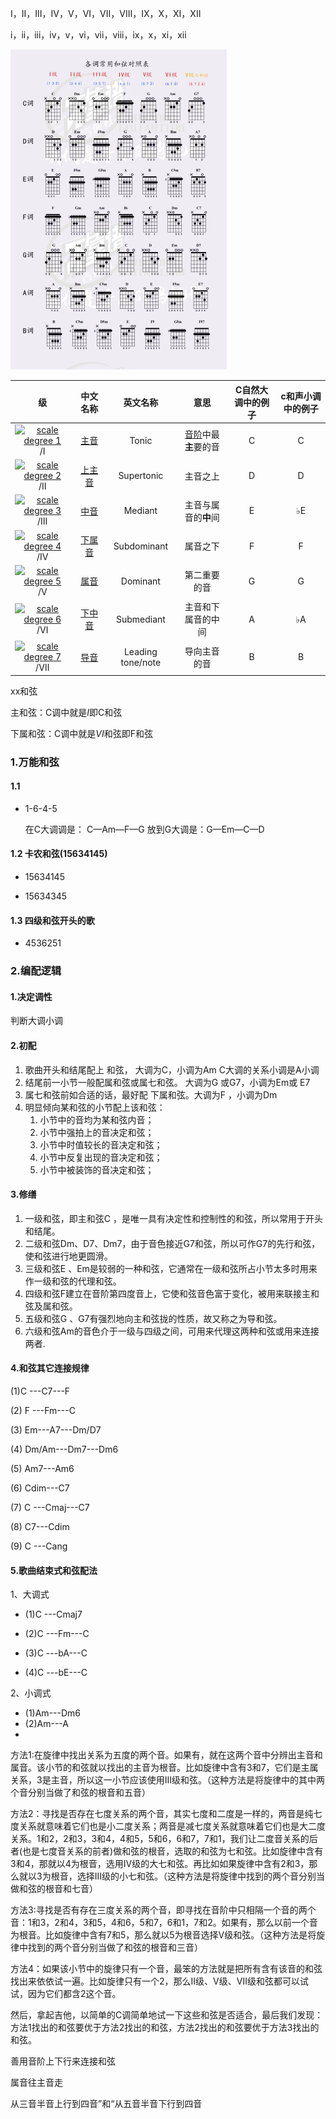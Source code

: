 I，II，III，IV，V，VI，VII，VIII，IX，X，XI，XII

i，ii，iii，iv，v，vi，vii，viii，ix，x，xi，xii

<img src="pic/4.jpg" style="zoom:50%;" />

|                              级                              |                    中文名称                    |     英文名称      |                            意思                            | C自然大调中的例子 | c和声小调中的例子 |
| :----------------------------------------------------------: | :--------------------------------------------: | :---------------: | :--------------------------------------------------------: | :---------------: | :---------------: |
| [![scale degree 1](https://upload.wikimedia.org/wikipedia/commons/thumb/4/4b/Scale_deg_1.svg/8px-Scale_deg_1.svg.png)](https://zh.wikipedia.org/wiki/File:Scale_deg_1.svg)/Ⅰ |   [主音](https://zh.wikipedia.org/wiki/主音)   |       Tonic       | [音阶](https://zh.wikipedia.org/wiki/音階)中最**主**要的音 |         C         |         C         |
| [![scale degree 2](https://upload.wikimedia.org/wikipedia/commons/thumb/4/46/Scale_deg_2.svg/8px-Scale_deg_2.svg.png)](https://zh.wikipedia.org/wiki/File:Scale_deg_2.svg)/Ⅱ | [上主音](https://zh.wikipedia.org/wiki/上主音) |    Supertonic     |                          主音之上                          |         D         |         D         |
| [![scale degree 3](https://upload.wikimedia.org/wikipedia/commons/thumb/7/75/Scale_deg_3.svg/8px-Scale_deg_3.svg.png)](https://zh.wikipedia.org/wiki/File:Scale_deg_3.svg)/Ⅲ |   [中音](https://zh.wikipedia.org/wiki/中音)   |      Mediant      |                    主音与属音的**中**间                    |         E         |        ♭E         |
| [![scale degree 4](https://upload.wikimedia.org/wikipedia/commons/thumb/0/0f/Scale_deg_4.svg/8px-Scale_deg_4.svg.png)](https://zh.wikipedia.org/wiki/File:Scale_deg_4.svg)/Ⅳ | [下属音](https://zh.wikipedia.org/wiki/下屬音) |    Subdominant    |                          属音之下                          |         F         |         F         |
| [![scale degree 5](https://upload.wikimedia.org/wikipedia/commons/thumb/4/4e/Scale_deg_5.svg/8px-Scale_deg_5.svg.png)](https://zh.wikipedia.org/wiki/File:Scale_deg_5.svg)/Ⅴ |   [属音](https://zh.wikipedia.org/wiki/屬音)   |     Dominant      |                        第二重要的音                        |         G         |         G         |
| [![scale degree 6](https://upload.wikimedia.org/wikipedia/commons/thumb/3/32/Scale_deg_6.svg/8px-Scale_deg_6.svg.png)](https://zh.wikipedia.org/wiki/File:Scale_deg_6.svg)/Ⅵ | [下中音](https://zh.wikipedia.org/wiki/下中音) |    Submediant     |                     主音和下属音的中间                     |         A         |        ♭A         |
| [![scale degree 7](https://upload.wikimedia.org/wikipedia/commons/thumb/6/65/Scale_deg_7.svg/8px-Scale_deg_7.svg.png)](https://zh.wikipedia.org/wiki/File:Scale_deg_7.svg)/Ⅶ |   [导音](https://zh.wikipedia.org/wiki/導音)   | Leading tone/note |                        导向主音的音                        |         B         |         B         |

xx和弦

主和弦：C调中就是$I$即C和弦

下属和弦：C调中就是$VI$和弦即F和弦

### 1.万能和弦

#### 1.1 

* 1-6-4-5

  在C大调调是： C—Am—F—G
  放到G大调是：G—Em—C—D

#### 1.2 卡农和弦(15634145)

* 15634145

* 15634345

#### 1.3 四级和弦开头的歌

* 4536251

### 2.编配逻辑

#### 1.决定调性

判断大调小调

#### 2.初配

1. 歌曲开头和结尾配上 和弦， 大调为C，小调为Am  C大调的关系小调是A小调
2. 结尾前一小节一般配属和弦或属七和弦。 大调为G 或G7，小调为Em或 E7
3. 属七和弦前如合适的话，最好配 下属和弦。大调为F ，小调为Dm
4. 明显倾向某和弦的小节配上该和弦：
   1. 小节中的音均为某和弦内音；
   2. 小节中强拍上的音决定和弦；
   3. 小节中时值较长的音决定和弦；
   4. 小节中反复出现的音决定和弦；
   5. 小节中被装饰的音决定和弦；

#### 3.修缮

1. 一级和弦，即主和弦C ，是唯一具有决定性和控制性的和弦，所以常用于开头和结尾。
2. 二级和弦Dm、D7、Dm7，由于音色接近G7和弦，所以可作G7的先行和弦，使和弦进行地更圆滑。
3. 三级和弦E 、Em是较弱的一种和弦，它通常在一级和弦所占小节太多时用来作一级和弦的代理和弦。
4. 四级和弦F建立在音阶第四度音上，它使和弦音色富于变化，被用来联接主和弦及属和弦。
5. 五级和弦G 、G7有强烈地向主和弦拢的性质，故又称之为导和弦。
6. 六级和弦Am的音色介于一级与四级之间，可用来代理这两种和弦或用来连接两者.

#### 4.和弦其它连接规律

(1)C ---C7---F 

(2) F ---Fm---C 

(3) Em---A7---Dm/D7 

(4) Dm/Am---Dm7---Dm6

(5) Am7---Am6 

(6) Cdim---C7 

(7) C ---Cmaj---C7 

(8) C7---Cdim 

(9) C ---Cang

#### 5.歌曲结束式和弦配法

1、大调式

* (1)C ---Cmaj7 

* (2)C ---Fm---C

* (3)C ---bA---C

* (4)C ---bE---C

2、小调式

* (1)Am---Dm6 
* (2)Am---A
* 

方法1:在旋律中找出关系为五度的两个音。如果有，就在这两个音中分辨出主音和属音。该小节的和弦就以找出的主音为根音。比如旋律中含有3和7，它们是主属关系，3是主音，所以这一小节应该使用Ⅲ级和弦。（这种方法是将旋律中的其中两个音分别当做了和弦的根音和五音）

方法2：寻找是否存在七度关系的两个音，其实七度和二度是一样的，两音是纯七度关系就意味着它们也是小二度关系；两音是减七度关系就意味着它们也是大二度关系。1和2，2和3，3和4，4和5，5和6，6和7，7和1，我们让二度音关系的后者(也是七度音关系的前者)做和弦的根音，选取的和弦为七和弦。比如旋律中含有3和4，那就以4为根音，选用Ⅳ级的大七和弦。再比如如果旋律中含有2和3，那么就以3为根音，选择Ⅲ级的小七和弦。（这种方法是将旋律中找到的两个音分别当做和弦的根音和七音）

方法3:寻找是否有存在三度关系的两个音，即寻找在音阶中只相隔一个音的两个音：1和3，2和4，3和5，4和6，5和7，6和1，7和2。如果有，那么以前一个音为根音。比如旋律中含有7和5，那么就以5为根音选择Ⅴ级和弦。（这种方法是将旋律中找到的两个音分别当做了和弦的根音和三音）

方法4：如果该小节中的旋律只有一个音，最笨的方法就是把所有含有该音的和弦找出来依依试一遍。比如旋律只有一个2，那么Ⅱ级、Ⅴ级、Ⅶ级和弦都可以试试，因为它们都含2这个音。



然后，拿起吉他，以简单的C调简单地试一下这些和弦是否适合，最后我们发现：方法1找出的和弦要优于方法2找出的和弦，方法2找出的和弦要优于方法3找出的和弦。



善用音阶上下行来连接和弦



属音往主音走



从三音半音上行到四音”和“从五音半音下行到四音











































